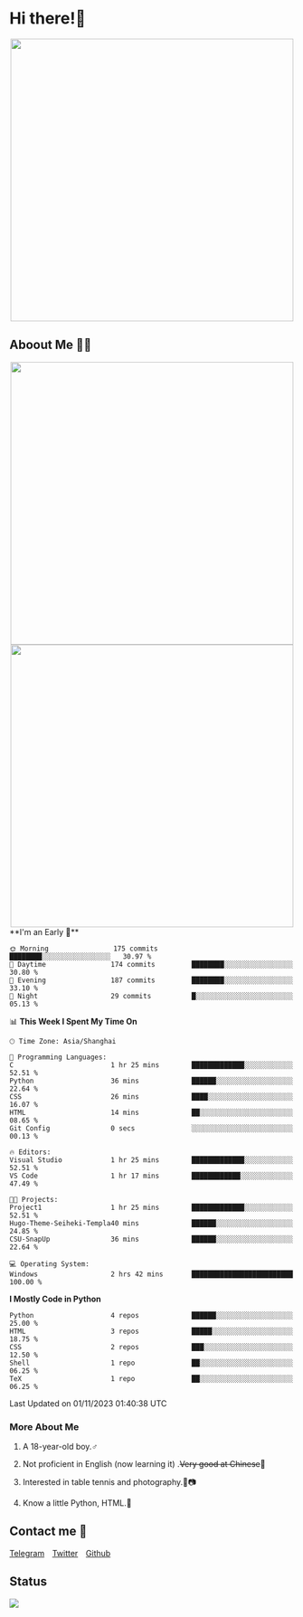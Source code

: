 # Hi there!🎉

<div align=center><img src="https://count.getloli.com/get/@Cicada000?theme=moebooru" width=500px></div>

## Aboout Me 👀💦

<div align=center>
<img src="https://github-readme-stats.vercel.app/api?username=Cicada000&show_icons=true&theme=tokyonight" width=500px>
<br>
<img src="https://github-readme-stats.vercel.app/api/top-langs/?username=Cicada000&show_icons=true&theme=tokyonight&layout=compact" width=500px>
</div>
<!--START_SECTION:waka-->
**I'm an Early 🐤** 

```text
🌞 Morning                175 commits         ████████░░░░░░░░░░░░░░░░░   30.97 % 
🌆 Daytime                174 commits         ████████░░░░░░░░░░░░░░░░░   30.80 % 
🌃 Evening                187 commits         ████████░░░░░░░░░░░░░░░░░   33.10 % 
🌙 Night                  29 commits          █░░░░░░░░░░░░░░░░░░░░░░░░   05.13 % 
```


📊 **This Week I Spent My Time On** 

```text
🕑︎ Time Zone: Asia/Shanghai

💬 Programming Languages: 
C                        1 hr 25 mins        █████████████░░░░░░░░░░░░   52.51 % 
Python                   36 mins             ██████░░░░░░░░░░░░░░░░░░░   22.64 % 
CSS                      26 mins             ████░░░░░░░░░░░░░░░░░░░░░   16.07 % 
HTML                     14 mins             ██░░░░░░░░░░░░░░░░░░░░░░░   08.65 % 
Git Config               0 secs              ░░░░░░░░░░░░░░░░░░░░░░░░░   00.13 % 

🔥 Editors: 
Visual Studio            1 hr 25 mins        █████████████░░░░░░░░░░░░   52.51 % 
VS Code                  1 hr 17 mins        ████████████░░░░░░░░░░░░░   47.49 % 

🐱‍💻 Projects: 
Project1                 1 hr 25 mins        █████████████░░░░░░░░░░░░   52.51 % 
Hugo-Theme-Seiheki-Templa40 mins             ██████░░░░░░░░░░░░░░░░░░░   24.85 % 
CSU-SnapUp               36 mins             ██████░░░░░░░░░░░░░░░░░░░   22.64 % 

💻 Operating System: 
Windows                  2 hrs 42 mins       █████████████████████████   100.00 % 
```

**I Mostly Code in Python** 

```text
Python                   4 repos             ██████░░░░░░░░░░░░░░░░░░░   25.00 % 
HTML                     3 repos             █████░░░░░░░░░░░░░░░░░░░░   18.75 % 
CSS                      2 repos             ███░░░░░░░░░░░░░░░░░░░░░░   12.50 % 
Shell                    1 repo              ██░░░░░░░░░░░░░░░░░░░░░░░   06.25 % 
TeX                      1 repo              ██░░░░░░░░░░░░░░░░░░░░░░░   06.25 % 
```




 Last Updated on 01/11/2023 01:40:38 UTC
<!--END_SECTION:waka-->

### More About Me

1. A 18-year-old boy.♂

2. Not proficient in English (now learning it) .~~Very good at Chinese~~🤣

3. Interested in table tennis and photography.🏓📷

4. Know a little Python, HTML.🐍


## Contact me 💬

[Telegram](https://t.me/CicadaLYW)&emsp;[Twitter](https://twitter.com/Cicada0001)&emsp;[Github](https://github.com/Cicada000)

## Status
<img src="https://weather-icon.journeyad.repl.co/@hangzhou?v=1" align="left">







